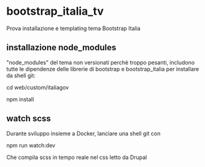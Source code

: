 # bootstrap_italia_tv
Prova installazione e templating tema Bootstrap Italia

## installazione node_modules
"node_modules" del tema non versionati perchè troppo pesanti, 
includono tutte le dipendenze delle librerie di bootstrap e bootstrap_italia
per installare da shell git:

cd web/custom/italiagov

npm install


## watch scss
Durante sviluppo insieme a Docker, lanciare una shell git con

npm run watch:dev

Che compila scss in tempo reale nel css letto da Drupal
